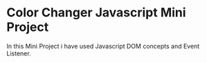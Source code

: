 # Color Changer Javascript Mini Project

In this Mini Project i have used Javascript DOM concepts and Event Listener.